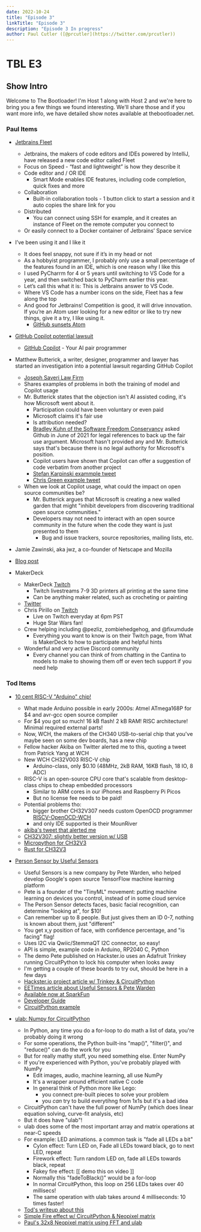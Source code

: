 ```yaml
---
date: 2022-10-24
title: "Episode 3"
linkTitle: "Episode 3"
description: "Episode 3 In progress"
author: Paul Cutler ([@prcutler](https://twitter.com/prcutler))
---
```

# TBL E3
## Show Intro

Welcome to The Bootloader!  I'm Host 1 along with Host 2 and we're here to bring you a few things we found interesting.  We'll share those and if you want more info, we have detailed show notes available at thebootloader.net.

### Paul Items
* [Jetbrains Fleet](https://www.jetbrains.com/fleet/)
  * Jetbrains, the makers of code editors and IDEs powered by IntelliJ, have released a new code editor called Fleet
  * Focus on Speed - “fast and lightweight” is how they describe it
  * Code editor and / OR IDE
    * Smart Mode enables IDE features, including code completion, quick fixes and more
  * Collaboration
    * Built-in collaboration tools - 1 button click to start a session and it auto copies the share link for you
  * Distributed
    * You can connect using SSH for example, and it creates an instance of Fleet on the remote computer you connect to
  * Or easily connect to a Docker container of Jetbrains’ Space service

* I’ve been using it and I like it
  * It does feel snappy, not sure if it’s in my head or not
  * As a hobbyist programmer, I probably only use a small percentage of the features found in an IDE, which is one reason why I like this
  * I used PyCharrm for 4 or 5 years until switching to VS Code for a year, and then switched back to PyCharm earlier this year.
  * Let’s call this what it is:  This is Jetbrains answer to VS Code.
  * Where VS Code has a number icons on the side, Fleet has a few along the top
  * And good for Jetbrains! Competition is good, it will drive innovation.  If you’re an Atom user looking for a new editor or like to try new things, give it a try, I like using it.
    * [GitHub sunsets Atom](https://github.blog/2022-06-08-sunsetting-atom/)


* [GitHub Copilot potential lawsuit](https://githubcopilotinvestigation.com/)
  * [GitHub Copilot](https://github.com/features/copilot) - Your AI pair programmer
* Matthew Butterick, a writer, designer, programmer and lawyer has started an investigation into a potential lawsuit regarding GitHub Copilot
  * [Joseph Saveri Law Firm](https://www.saverilawfirm.com/our-cases/github-copilot-intellectual-property-investigation)
  * Shares examples of problems in both the training of model and Copilot usage
  * Mr. Butterick states that the objection isn't AI assisted coding, it's how Microsoft went about it.
    * Participation could have been voluntary or even paid
    * Microsoft claims it's fair use
    * Is attribution needed?
    * [Bradley Kuhn of the Software Freedom Conservancy](https://sfconservancy.org/blog/2022/feb/03/github-copilot-copyleft-gpl/) asked Github in June of 2021 for legal references to back up the fair use argument.  Microsoft hasn't provided any and Mr. Butterick says that's because there is no legal authority for Microsoft's position.
    * Copilot users have shown that Copilot can offer a suggestion of code verbatim from another project
    * [Stefan Karpinski exammple tweet](https://twitter.com/stefankarpinski/status/1410971061181681674)
    * [Chris Green example tweet](https://twitter.com/ChrisGr93091552/status/1539731632931803137)
  * When we look at Copilot usage, what could the impact on open source communities be?
    * Mr. Butterick argues that Microsoft is creating a new walled garden that might "inhibit developers from discovering traditional open source communities."
    * Developers may not need to interact with an open source community in the future when the code they want is just presented to them
      * Bug and issue trackers, source repositories, mailing lists, etc.
* Jamie Zawinski, aka jwz, a co-founder of Netscape and Mozilla
* [Blog post](https://www.jwz.org/blog/2022/10/copilot-lawsuit/)

* MakerDeck
  * MakerDeck [Twitch](https://www.twitch.tv/makerdeck)
    * Twitch livestreams 7-9 3D printers all printing at the same time
    * Can be anything maker related, such as crocheting or painting
  * [Twitter](https://twitter.com/makerdeck)
  * Chris Pirillo on [Twitch](https://www.twitch.tv/ChrisPirillo)
    * Live on Twitch everyday at 6pm PST
    * Huge Star Wars fan!
  * Crew helping including @pezliz, zombiehedgehog, and @fixumdude
    * Everything you want to know is on their Twitch page, from What is MakerDeck to how to participate and helpful hints
  * Wonderful and very active Discord community
    * Every channel you can think of from chatting in the Cantina to models to make to showing them off or even tech support if you need help



### Tod Items

* [10 cent RISC-V "Arduino" chip!](https://twitter.com/Patrick_RISCV/status/1580384430996484101)
  * What made Arduino possible in early 2000s: Atmel ATmega168P for $4 and avr-gcc open source compiler
  * For $4 you got so much! 16 kB flash! 2 kB RAM! RISC architecture! Minimal required external parts!
  * Now, WCH, the makers of the CH340 USB-to-serial chip that you've maybe seen on some dev boards, has a new chip
  * Fellow hacker Akiba on Twitter alerted me to this, quoting a tweet from Patrick Yang at WCH
  * New WCH CH32V003 RISC-V chip
    * Arduino-class, only $0.10 (48MHz, 2kB RAM, 16KB flash, 18 IO, 8 ADC)
  * RISC-V is an open-source CPU core that's scalable from desktop-class chips to cheap embedded processors
    * Similar to ARM cores in our iPhones and Raspberry Pi Picos
    * But no license fee needs to be paid!
  * Potential problems tho:
      * bigger brother CH32V307 needs custom OpenOCD programmer [RISCV-OpenOCD-WCH](https://github.com/newbrain/riscv-openocd-wch)
      * and only IDE supported is their MounRiver
  * [akiba's tweet that alerted me](https://twitter.com/freaklabs/status/1580560030146867200)
  * [CH32V307: slightly better version w/ USB](https://github.com/openwch/ch32v307)
  * [Micropython for CH32V3](https://github.com/r4d10n/micropython-wch-ch32v307/tree/master/ports/whc)
  * [Rust for CH32V3](https://docs.rs/ch32v3/latest/ch32v3/)

* [Person Sensor by Useful Sensors](https://www.sparkfun.com/products/21231)
  * Useful Sensors is a new company by Pete Warden, who helped develop Google's open source TensorFlow machine learning platform
  * Pete is a founder of the "TinyML" movement: putting machine learning on devices you control, instead of in some cloud service
  * The Person Sensor detects faces, basic facial recognition, can determine "looking at", for $10!
  * Can remember up to 8 people. But just gives them an ID 0-7, nothing is known about them, just "different"
  * You get x,y position of face, with confidence percentage, and "is facing" flag!
  * Uses I2C via Qwiic/StemmaQT I2C connector, so easy!
  * API is simple, example code in Arduino, RP2040 C, Python
  * The demo Pete published on Hackster.io uses an Adafruit Trinkey running CircuitPython to lock his computer when looks away
  * I'm getting a couple of these boards to try out, should be here in a few days
  * [Hackster.io project article w/ Trinkey & CircuitPython](https://www.hackster.io/petewarden/auto-lock-your-laptop-screen-with-a-person-sensor-7e0a35)
  * [EETimes article about Useful Sensors & Pete Warden](https://www.eetimes.com/pete-wardens-startup-puts-ai-in-the-sensor/)
  * [Available now at SparkFun](https://www.sparkfun.com/products/21231)
  * [Developer Guide](https://github.com/usefulsensors/person_sensor_docs/blob/main/README.md)
  * [CircuitPython example](https://github.com/usefulsensors/person_sensor_screen_lock/blob/main/code.py)


* [ulab: Numpy for CircuitPython](https://learn.adafruit.com/ulab-crunch-numbers-fast-with-circuitpython)
  * In Python, any time you do a for-loop to do math a list of data, you're probably doing it wrong
  * For some operations, the Python built-ins "map()", "filter()", and "reduce()" can do the work for you
  * But for really mathy stuff, you need something else.  Enter NumPy
  * If you're experienced with Python, you've probably played with NumPy
    * Edit images, audio, machine learning, all use NumPy
    * It's a wrapper around efficient native C code
    * In general think of Python more like Lego:
      * you connect pre-built pieces to solve your problem
      * you _can_ try to build everytihng from 1x1s but it's a bad idea
  * CircuitPython can't have the full power of NumPy  (which does linear equation solving, curve-fit analysis, etc)
  * But it does have "ulab"!
  * ulab does some of the most important array and matrix operations at near-C speeds
  * For example: LED animations. a common task is "fade all LEDs a bit"
    * Cylon effect: Turn LED on, Fade all LEDs toward black, go to next LED, repeat
    * Firework effect: Turn random LED on, fade all LEDs towards black, repeat
    * Fakey fire effect: [[ demo this on video ]]
    * Normally this "fadeToBlack()" would be a for-loop
    * In normal CircuitPython, this loop on 256 LEDs takes over 40 millisecs!
    * The same operation with ulab takes around 4 milliseconds:  10 times faster!
  * [Tod's writeup about this](https://todbot.com/blog/2022/10/21/speed-up-circuitpython-led-animations-10x/)
  * [Simple Fire effect w/ CircuitPython & Neopixel matrix](https://twitter.com/todbot/status/1580695498079420416)
  * [Paul's 32x8 Neopixel matrix using FFT and ulab](https://twitter.com/prcutler/status/1582419704119164929)